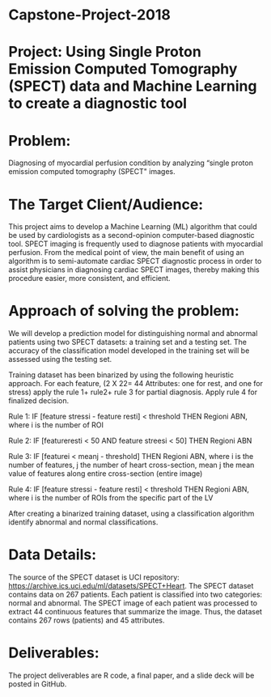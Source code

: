 # Capstone-Project-2018
# Project: Using Single Proton Emission Computed Tomography (SPECT) data and Machine Learning to create a diagnostic tool

# Problem: 
Diagnosing of myocardial perfusion condition by analyzing “single proton emission computed tomography (SPECT" images.

# The Target Client/Audience: 
This project aims to develop a Machine Learning (ML) algorithm that could be used by cardiologists as a second-opinion computer-based diagnostic tool. SPECT imaging is frequently used to diagnose patients with myocardial perfusion. From the medical point of view, the main benefit of using an algorithm is to semi-automate cardiac SPECT diagnostic process in order to assist physicians in diagnosing cardiac SPECT images, thereby making this procedure easier, more consistent, and efficient.

# Approach of solving the problem:

We will develop a prediction model for distinguishing normal and abnormal patients using two SPECT datasets: a training set and a testing set. The accuracy of the classification model developed in the training set will be assessed using the testing set.

Training dataset has been binarized by using the following heuristic approach. For each
feature, (2 X 22= 44 Attributes: one for rest, and one for
stress) apply the rule 1+ rule2+ rule 3 for partial diagnosis. Apply rule 4 for
finalized decision. 

Rule 1:    IF [feature stressi - feature resti] < threshold THEN Regioni ABN, where i is the number of ROI

Rule 2:    IF [featureresti < 50 AND feature streesi < 50] THEN Regioni ABN

Rule 3:    IF [featurei < meanj - threshold] THEN Regioni ABN, where i is the number of features, j the number of heart cross-section, mean j the mean value of features along entire cross-section (entire image)

Rule 4:    IF [feature stressi - feature resti] < threshold THEN Regioni ABN, where i is the number of ROIs from the specific part of the LV

After creating a binarized training dataset, using a classification algorithm identify abnormal and normal classifications.

# Data Details: 
The source of the SPECT dataset is UCI repository: https://archive.ics.uci.edu/ml/datasets/SPECT+Heart. The SPECT dataset contains data on 267 patients. Each patient is classified into two categories: normal and abnormal. The SPECT image of each patient was processed to extract 44 continuous features that summarize the image. Thus, the dataset contains 267 rows (patients) and 45 attributes. 

# Deliverables: 
The project deliverables are R code, a final paper, and a slide deck will be posted in GitHub.
